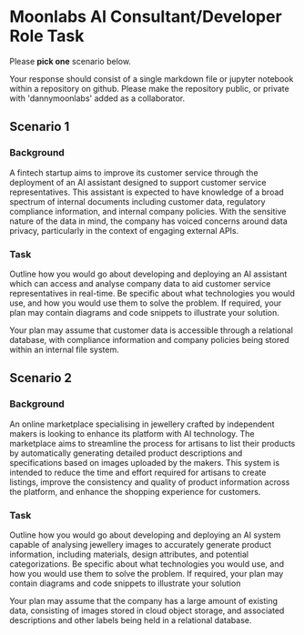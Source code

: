 # Moonlabs AI Consultant/Developer Role Task

Please **pick one** scenario below.

Your response should consist of a single markdown file or jupyter notebook within a repository on github. Please make the repository public, or private with 'dannymoonlabs' added as a collaborator.

## Scenario 1

### Background

A fintech startup aims to improve its customer service through the deployment of an AI assistant designed to support customer service representatives.
This assistant is expected to have knowledge of a broad spectrum of internal documents including customer data, regulatory compliance information, and internal company policies.
With the sensitive nature of the data in mind, the company has voiced concerns around data privacy, particularly in the context of engaging external APIs.

### Task

Outline how you would go about developing and deploying an AI assistant which can access and analyse company data to aid customer service representatives in real-time. Be specific about what technologies you would use, and how you would use them to solve the problem. If required, your plan may contain diagrams and code snippets to illustrate your solution.

Your plan may assume that customer data is accessible through a relational database, with compliance information and company policies being stored within an internal file system.

## Scenario 2

### Background

An online marketplace specialising in jewellery crafted by independent makers is looking to enhance its platform with AI technology.
The marketplace aims to streamline the process for artisans to list their products by automatically generating detailed product descriptions and specifications based on images uploaded by the makers. This system is intended to reduce the time and effort required for artisans to create listings, improve the consistency and quality of product information across the platform, and enhance the shopping experience for customers.

### Task

Outline how you would go about developing and deploying an AI system capable of analysing jewellery images to accurately generate product information, including materials, design attributes, and potential categorizations. Be specific about what technologies you would use, and how you would use them to solve the problem. If required, your plan may contain diagrams and code snippets to illustrate your solution

Your plan may assume that the company has a large amount of existing data, consisting of images stored in cloud object storage, and associated descriptions and other labels being held in a relational database.
